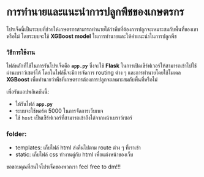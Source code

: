 # การทำนายและแนะนำการปลูกพืชของเกษตรกร

โปรเจ็คนี้เป็นระบบที่ช่วยให้เกษตรกรสามารถทำนายได้ว่าพืชที่ต้องการปลูกจะเหมาะสมกับพื้นที่ของเขาหรือไม่ โดยระบบจะใช้ **XGBoost model** ในการทำนายและให้คำแนะนำในการปลูกพืช

### วิธีการใช้งาน
ไฟล์หลักที่ใช้ในการรันโปรเจ็คคือ **`app.py`** ซึ่งจะใช้ **Flask** ในการเปิดเซิร์ฟเวอร์ให้สามารถเข้าไปใช้ผ่านเบราว์เซอร์ได้ โดยในไฟล์นี้จะมีการจัดการ routing ต่าง ๆ และการทำนายโดยใช้โมเดล **XGBoost** เพื่อทำนายว่าพืชที่เกษตรกรต้องการปลูกจะเหมาะสมกับพื้นที่หรือไม่

เพื่อรันแอปพลิเคชันนี้:
- ให้รันไฟล์ **`app.py`**
- ระบบจะใช้พอร์ต 5000 ในการจัดการเว็บเพจ
- ใช้ `host` เป็นเซิร์ฟเวอร์ที่สามารถเข้าถึงได้จากหน้าเบราว์เซอร์

### folder:
- templates: เก็บไฟล์ html ส่งคืนไปตาม route ต่าง ๆ ที่เราเข้า
- static: เก็บไฟล์ css ทำงานคู่กับ html เพื่อแต่งหน้าของเว็บ

ขอขอบคุณที่สนใจโปรเจ็คของพวกเรา feel free to dm!!!

